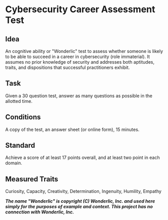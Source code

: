# Cybersecurity Career Assessment Test

## Idea

An cognitive ability or "Wonderlic" test to assess whether someone is likely to be able to succeed in a career in cybersecurity (role immaterial). It assumes no prior knowledge of security and addresses both aptitudes, traits, and dispositions that successful practitioners exhibit.

## Task

Given a 30 question test, answer as many questions as possible in the allotted time.

## Conditions

A copy of the test, an answer sheet (or online form), 15 minutes.

## Standard

Achieve a score of at least 17 points overall, and at least two point in each domain.

## Measured Traits

Curiosity, Capacity, Creativity, Determination, Ingenuity, Humility, Empathy

***The name "Wonderlic" is copyright (C) Wonderlic, Inc. and used here simply for the purposes of example and context. This project has no connection with Wonderlic, Inc.***
